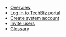 <!-- - [Domain Terms](domain_terms.md)
- [Usage API](usage_api.md)
- [Onboarding Flow](onboarding_flow.md)
- [TechBiz Tutorial](techBiz_tutorial.md)
- [Create System](create_system.md)
- [Invite Users](invite_users.md) -->

- [Overview](techBiz-overview.md)
- [Log in to TechBiz portal](log-in-to-TechBiz-portal.md)
- [Create system account](create_system.md)
- [Invite users](invite-users.md)
- [Glossary](glossary.md)

